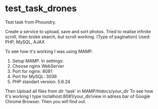 # test_task_drones
Test task from Phoundry.

Create a service to upload, save and sort photos.
Tried to realise infinite scroll, then broke search, but scroll working. (Type of pagination)
Used: PHP, MySQL, AJAX

To see how it's working I was using MAMP.
1. Setup MAMP.
In settings:
2. Choose nginx WebServer
3. Port for nginx: 8081
4. Port for MySQL: 3036
5. PHP standart version: 5.6.24

Then Upload all files from dir 'task' in MAMP/htdocs/your_dir
To see how it's working I type loclalhost:8081/your_dir/view in adress bar of Google Chrome Browser. Then you will find out.
